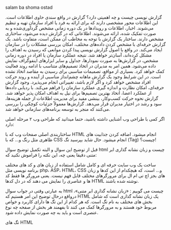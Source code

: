 salam ba shoma ostad

گزارش نویسی چیست و چه اهمیتی دارد؟
گزارش در واقع سندی حاوی اطلاعات است. این اطلاعات محور مشخصی دارند که برای ارائه به فرد یا افراد سازمان تهیه و تنظیم می‌شوند. اخبار، اطلاعات و رویدادها در یک دوره زمانی مشخص گردآوری‌شده و به صورت تفکیک شده، ارائه می‌شوند.
اطلاعاتی که در گزارش دیده می‌شود، ساختاری مشخص دارند. ساختار یک گزارش با توجه به مخاطب آن ممکن است، متفاوت باشد.
یک گزارش حرفه‌ای با مشخص کردن داده‌های مختلف، امکان بررسی مشکلات را در سازمان ایجاد می‌کند. در واقع با اصول گزارش نویسی پیدا کردن موانعی که رسیدن به اهداف را مشکل کرده‌اند، آسان‌تر خواهد شد.
نتیجه عملکرد سازمان یا افراد در دوره زمانی مشخص، در گزارش‌ها به صورت نمودارها، جداول و سایر ابزارهای اینفوگراف نمایش داده می‌شود. همین امر به مدیران در اتخاذ تصمیم‌های متناسب با ادامه روند فعالیت کمک خواهد کرد.
بسیاری از مواقع، تصمیمات مناسبی برای رسیدن به مقاصد اتخاذ نشده است. در این شرایط وجود یک گزارش ماهانه چشم‌انداز مناسبی از آینده و روند حرکت افراد مشخص خواهد کرد و اگر لازم باشد، تغییراتی انجام می‌پذیرد.
وجود گزارش حرفه‌ای، امکان نظارت و اندازه گیر‌ی عملکرد سازمان را فراهم می‌کند. با ردیابی داده‌ها از عملکرد اعضا، اتخاذ بهترین تصمیم‌ها برای نیل به اهداف امکان پذیر خواهد شد.
گزارش نحوه حرکت کسب‌و‌کار، بینشی مفید برای مدیریت اطلاعات از جمله هزینه‌ها، سود و رشد در اختیار مدیران قرار می‌دهد. گزارش‌ها معمولاً جزئیات کوچکی را بررسی می‌کنند که منجر به توسعه برنامه‌های سازمانی خواهد شد.

اگر کمی با طراحی وب آشنایی داشته باشید،‌ حتما میدانید که طراحی وب ۲ مرحله اصلی دارد:

ساختاربندی اصلی صفحات وب که با HTML انجام میشود.
اضافه کردن جذابیت های ظاهری مثل رنگ و… که با CSS انجام میشود.
حال شاید بپرسید تگ (Tag) چیست؟! 

قبل از توضیح این سوال و البته تکمیل توضیح سوال html چیست و زبان نشانه گذاری ابر متنی دقیقا یعنی چه، این نکته را فراموش نکنید که:

ساخت یک وب سایت حرفه ای و کامل شامل استفاده از زبان های و کد های مختلف برنامه نویسی مثل php، ASP، HTML، CSS و… است، که هیچکدام از این کدها و زبان های بجز اچ تی ام ال برای مرورگرهای مختلف قابل فهم نیست. یعنی مرورگر ها فقط کد ها و عناصری را نمایش می دهند که در دل کدها HTML نوشته شده باشند.

به عبارتی وقتی در جواب سوال html چیست می گوییم : «زبان نشانه گذاری ابر متنی»، درواقع درحال توضیح این امر هستیم که HTML  یک زبان نشانه گذاری است که شامل بخش های مختلف به نام تگ است. که هر کدام  از این تگ ها دارای کاربرد و خواص مربوط خود هستند و به مرورگرها کمک می کنند تا بفهمند هر بخش از صفحه چه نوع عنصری است و باید به چه صورت نمایش داده شود.

تگ های HTML
